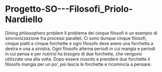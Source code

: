 # Progetto-SO---Filosofi_Priolo-Nardiello
Dining philosophers problem
Il problema dei cinque filosofi è un esempio di sincronizzazione fra processi paralleli. Ci sono dunque cinque filosofi, cinque piatti e cinque forchette e ogni filosofo deve avere una forchetta a destra e una a sinistra. Ogni filosofo alterna periodi in cui mangia e periodi in cui pensa e per nutrirsi ha bisogno di due forchette, che vengono utilizzate una alla volta. Dopo essere riuscito a prendere due forchette il filosofo mangia per un po', poi lascia le forchette e ricomincia a pensare. 

